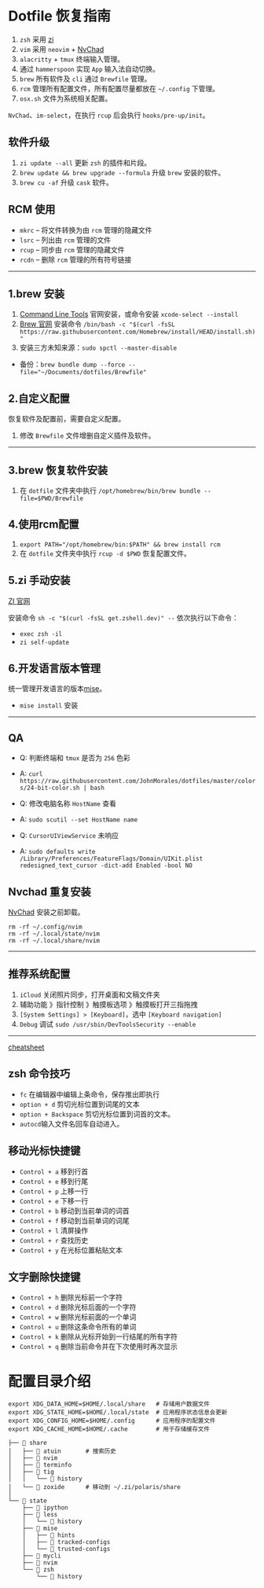 # Dotfile 恢复指南

1. `zsh` 采用 [zi](https://wiki.zshell.dev/zh-Hans/)
2. `vim` 采用 `neovim` + [NvChad](https://nvchad.com)
3. `alacritty` + `tmux` 终端输入管理。
4. 通过 `hammerspoon` 实现 `App` 输入法自动切换。
5. `brew` 所有软件及 `cli` 通过 `Brewfile` 管理。
6. `rcm` 管理所有配置文件，所有配置尽量都放在 `~/.config` 下管理。
7. `osx.sh` 文件为系统相关配置。

`NvChad`、`im-select`，在执行 `rcup` 后会执行 `hooks/pre-up/init`。

## 软件升级

1. `zi update --all` 更新 `zsh` 的插件和片段。
2. `brew update && brew upgrade --formula` 升级 `brew` 安装的软件。
3. `brew cu -af` 升级 `cask` 软件。

## RCM 使用

- `mkrc` – 将文件转换为由 `rcm` 管理的隐藏文件
- `lsrc` – 列出由 `rcm` 管理的文件
- `rcup` – 同步由 `rcm` 管理的隐藏文件
- `rcdn` – 删除 `rcm`  管理的所有符号链接
---

## 1.brew 安装

1. [Command Line Tools](https://developer.apple.com/download/all/?q=Command) 官网安装，或命令安装 `xcode-select --install`
2. [Brew 官网](https://brew.sh/) 安装命令 `/bin/bash -c "$(curl -fsSL https://raw.githubusercontent.com/Homebrew/install/HEAD/install.sh)"`
3. 安装三方未知来源：`sudo spctl --master-disable`

* 备份：`brew bundle dump --force --file="~/Documents/dotfiles/Brewfile"`

## 2.自定义配置

恢复软件及配置前，需要自定义配置。

1. 修改 `Brewfile` 文件增删自定义插件及软件。
---

## 3.brew 恢复软件安装
1. 在 `dotfile` 文件夹中执行 `/opt/homebrew/bin/brew bundle --file=$PWD/Brewfile`

## 4.使用rcm配置
1. `export PATH="/opt/homebrew/bin:$PATH" && brew install rcm`
2. 在 `dotfile` 文件夹中执行 `rcup -d $PWD` 恢复配置文件。

## 5.zi 手动安装
[ZI 官网](https://wiki.zshell.dev/zh-Hans/)

安装命令 `sh -c "$(curl -fsSL get.zshell.dev)" --`
依次执行以下命令：
* `exec zsh -il`
* `zi self-update`

## 6.开发语言版本管理
统一管理开发语言的版本[mise](https://mise.jdx.dev/)。

* `mise install` 安装

---

## QA
* Q: 判断终端和 `tmux` 是否为 `256` 色彩
* A: `curl https://raw.githubusercontent.com/JohnMorales/dotfiles/master/colors/24-bit-color.sh | bash`

* Q: 修改电脑名称 `HostName` 查看
* A: `sudo scutil --set HostName name`

* Q: `CursorUIViewService` 未响应
* A: `sudo defaults write /Library/Preferences/FeatureFlags/Domain/UIKit.plist redesigned_text_cursor -dict-add Enabled -bool NO`

## Nvchad 重复安装
[NvChad](https://nvchad.com/docs/quickstart/install) 安装之前卸载。

```shell
rm -rf ~/.config/nvim
rm -rf ~/.local/state/nvim
rm -rf ~/.local/share/nvim
```
---

## 推荐系统配置

1. `iCloud` 关闭照片同步，打开桌面和文稿文件夹
2. 辅助功能 》指针控制 》触摸板选项 》触摸板打开三指拖拽
3. `[System Settings] > [Keyboard]`，选中 `[Keyboard navigation]`
4. `Debug` 调试 `sudo /usr/sbin/DevToolsSecurity --enable`
---

[cheatsheet](https://github.com/skywind3000/awesome-cheatsheets/tree/master?tab=readme-ov-file)

## zsh 命令技巧

* `fc` 在编辑器中编辑上条命令，保存推出即执行
* `option + d` 剪切光标位置到词尾的文本
* `option + Backspace` 剪切光标位置到词首的文本。
* `autocd`输入文件名回车自动进入。

## 移动光标快捷键

* `Control + a` 移到行首
* `Control + e` 移到行尾
* `Control + p` 上移一行
* `Control + e` 下移一行
* `Control + b` 移动到当前单词的词首
* `Control + f` 移动到当前单词的词尾
* `Control + l` 清屏操作
* `Control + r` 查找历史
* `Control + y` 在光标位置粘贴文本

## 文字删除快捷键

* `Control + h` 删除光标前一个字符
* `Control + d` 删除光标后面的一个字符
* `Control + w` 删除光标前面的一个单词
* `Control + u` 删除这条命令所有的单词
* `Control + k` 删除从光标开始到一行结尾的所有字符
* `Control + q` 删除当前命令并在下次使用时再次显示

# 配置目录介绍

```text
export XDG_DATA_HOME=$HOME/.local/share   # 存储用户数据文件
export XDG_STATE_HOME=$HOME/.local/state  # 应用程序状态信息会更新
export XDG_CONFIG_HOME=$HOME/.config      # 应用程序的配置文件
export XDG_CACHE_HOME=$HOME/.cache        # 用于存储缓存文件
```

```text
├──  share
│   ├──  atuin       # 搜索历史
│   ├──  nvim
│   ├──  terminfo
│   ├──  tig
│   │   └──  history
│   └──  zoxide      # 移动到 ~/.zi/polaris/share
│
└──  state
    ├──  ipython
    ├──  less
    │   └──  history
    ├──  mise
    │   ├──  hints
    │   ├──  tracked-configs
    │   └──  trusted-configs
    ├──  mycli
    ├──  nvim
    └──  zsh
        └──  history
```
